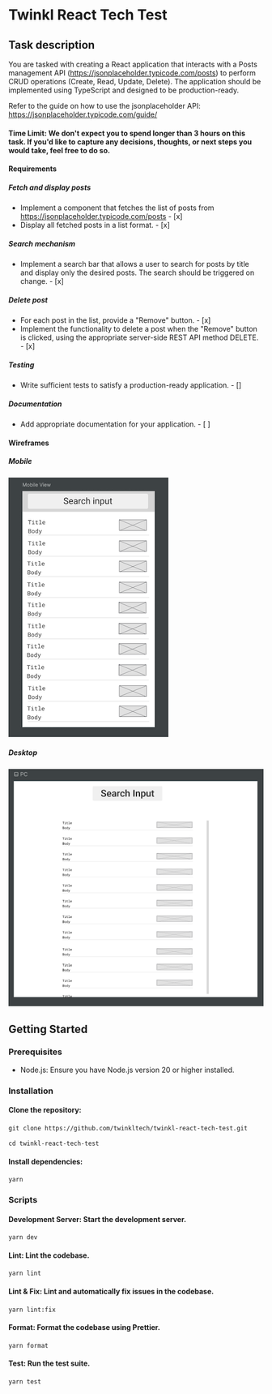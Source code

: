 # Twinkl React Tech Test

## Task description

You are tasked with creating a React application that interacts with a Posts management API (https://jsonplaceholder.typicode.com/posts) to perform CRUD operations (Create, Read, Update, Delete). The application should be implemented using TypeScript and designed to be production-ready.

Refer to the guide on how to use the jsonplaceholder API:
https://jsonplaceholder.typicode.com/guide/

#### Time Limit: We don't expect you to spend longer than 3 hours on this task. If you'd like to capture any decisions, thoughts, or next steps you would take, feel free to do so.

#### Requirements

##### Fetch and display posts

- Implement a component that fetches the list of posts from https://jsonplaceholder.typicode.com/posts - [x]
- Display all fetched posts in a list format. - [x]

##### Search mechanism

- Implement a search bar that allows a user to search for posts by title and display only the desired posts. The search should be triggered on change. - [x]

##### Delete post

- For each post in the list, provide a "Remove" button. - [x]
- Implement the functionality to delete a post when the "Remove" button is clicked, using the appropriate server-side REST API method DELETE. - [x]

##### Testing

- Write sufficient tests to satisfy a production-ready application. - []

##### Documentation

- Add appropriate documentation for your application. - [ ]

#### Wireframes

##### Mobile

![mobile_view](src/assets/mobile_view.png?raw=true)

##### Desktop

![pc_view](src/assets/pc_view.png?raw=true)

## Getting Started

### Prerequisites

- Node.js: Ensure you have Node.js version 20 or higher installed.

### Installation

#### Clone the repository:

```
git clone https://github.com/twinkltech/twinkl-react-tech-test.git
```

```
cd twinkl-react-tech-test
```

#### Install dependencies:

```
yarn
```

### Scripts

#### Development Server: Start the development server.

```
yarn dev
```

#### Lint: Lint the codebase.

```
yarn lint
```

#### Lint & Fix: Lint and automatically fix issues in the codebase.

```
yarn lint:fix
```

#### Format: Format the codebase using Prettier.

```
yarn format
```

#### Test: Run the test suite.

```
yarn test
```
